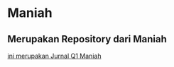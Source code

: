 # Maniah

## Merupakan Repository dari Maniah  


[ini merupakan Jurnal Q1 Maniah](Jurnal%20Q1%20-%20Maniah.pdf)
